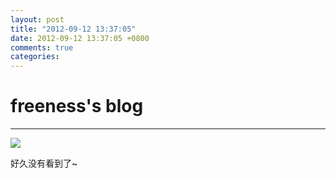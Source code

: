 ```yaml
---
layout: post
title: "2012-09-12 13:37:05"
date: 2012-09-12 13:37:05 +0800
comments: true
categories: 
---
```


# freeness's blog

----------

![](http://okqmqrbgo.bkt.clouddn.com/201209121337051.jpg)

>
好久没有看到了~